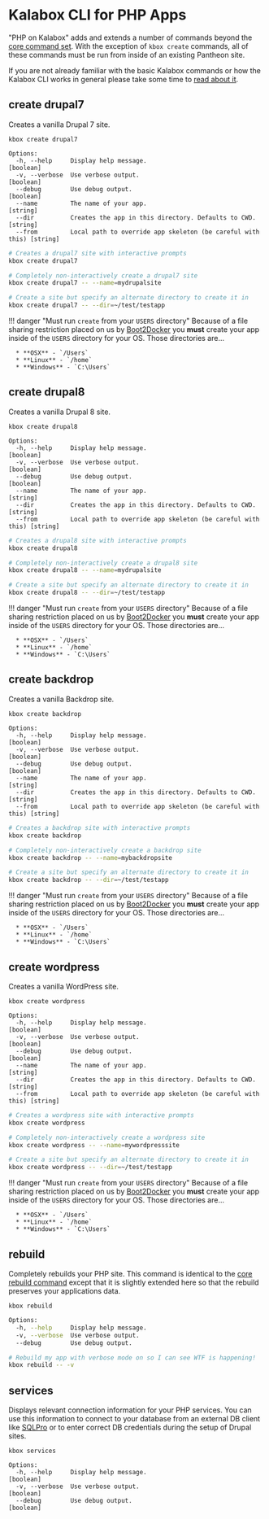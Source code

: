 Kalabox CLI for PHP Apps
========================

"PHP on Kalabox" adds and extends a number of commands beyond the [core command set](http://docs.kalabox.io/en/stable/users/cli/). With the exception of `kbox create` commands, all of these commands must be run from inside of an existing Pantheon site.

If you are not already familiar with the basic Kalabox commands or how the Kalabox CLI works in general please take some time to [read about it](http://docs.kalabox.io/en/stable/users/cli).

create drupal7
--------------

Creates a vanilla Drupal 7 site.

`kbox create drupal7`

```
Options:
  -h, --help     Display help message.                                      [boolean]
  -v, --verbose  Use verbose output.                                        [boolean]
  --debug        Use debug output.                                          [boolean]
  --name         The name of your app.                                      [string]
  --dir          Creates the app in this directory. Defaults to CWD.        [string]
  --from         Local path to override app skeleton (be careful with this) [string]

```

```bash
# Creates a drupal7 site with interactive prompts
kbox create drupal7

# Completely non-interactively create a drupal7 site
kbox create drupal7 -- --name=mydrupalsite

# Create a site but specify an alternate directory to create it in
kbox create drupal7 -- --dir=~/test/testapp
```

!!! danger "Must run `create` from your `USERS` directory"
    Because of a file sharing restriction placed on us by [Boot2Docker](http://github.com/boot2docker/boot2docker) you **must** create your app inside of the `USERS` directory for your OS. Those directories are...

      * **OSX** - `/Users`
      * **Linux** - `/home`
      * **Windows** - `C:\Users`

create drupal8
--------------

Creates a vanilla Drupal 8 site.

`kbox create drupal8`

```
Options:
  -h, --help     Display help message.                                      [boolean]
  -v, --verbose  Use verbose output.                                        [boolean]
  --debug        Use debug output.                                          [boolean]
  --name         The name of your app.                                      [string]
  --dir          Creates the app in this directory. Defaults to CWD.        [string]
  --from         Local path to override app skeleton (be careful with this) [string]

```

```bash
# Creates a drupal8 site with interactive prompts
kbox create drupal8

# Completely non-interactively create a drupal8 site
kbox create drupal8 -- --name=mydrupalsite

# Create a site but specify an alternate directory to create it in
kbox create drupal8 -- --dir=~/test/testapp
```

!!! danger "Must run `create` from your `USERS` directory"
    Because of a file sharing restriction placed on us by [Boot2Docker](http://github.com/boot2docker/boot2docker) you **must** create your app inside of the `USERS` directory for your OS. Those directories are...

      * **OSX** - `/Users`
      * **Linux** - `/home`
      * **Windows** - `C:\Users`

create backdrop
---------------

Creates a vanilla Backdrop site.

`kbox create backdrop`

```
Options:
  -h, --help     Display help message.                                      [boolean]
  -v, --verbose  Use verbose output.                                        [boolean]
  --debug        Use debug output.                                          [boolean]
  --name         The name of your app.                                      [string]
  --dir          Creates the app in this directory. Defaults to CWD.        [string]
  --from         Local path to override app skeleton (be careful with this) [string]

```

```bash
# Creates a backdrop site with interactive prompts
kbox create backdrop

# Completely non-interactively create a backdrop site
kbox create backdrop -- --name=mybackdropsite

# Create a site but specify an alternate directory to create it in
kbox create backdrop -- --dir=~/test/testapp
```

!!! danger "Must run `create` from your `USERS` directory"
    Because of a file sharing restriction placed on us by [Boot2Docker](http://github.com/boot2docker/boot2docker) you **must** create your app inside of the `USERS` directory for your OS. Those directories are...

      * **OSX** - `/Users`
      * **Linux** - `/home`
      * **Windows** - `C:\Users`

create wordpress
----------------

Creates a vanilla WordPress site.

`kbox create wordpress`

```
Options:
  -h, --help     Display help message.                                      [boolean]
  -v, --verbose  Use verbose output.                                        [boolean]
  --debug        Use debug output.                                          [boolean]
  --name         The name of your app.                                      [string]
  --dir          Creates the app in this directory. Defaults to CWD.        [string]
  --from         Local path to override app skeleton (be careful with this) [string]

```

```bash
# Creates a wordpress site with interactive prompts
kbox create wordpress

# Completely non-interactively create a wordpress site
kbox create wordpress -- --name=mywordpresssite

# Create a site but specify an alternate directory to create it in
kbox create wordpress -- --dir=~/test/testapp
```

!!! danger "Must run `create` from your `USERS` directory"
    Because of a file sharing restriction placed on us by [Boot2Docker](http://github.com/boot2docker/boot2docker) you **must** create your app inside of the `USERS` directory for your OS. Those directories are...

      * **OSX** - `/Users`
      * **Linux** - `/home`
      * **Windows** - `C:\Users`

rebuild
-------

Completely rebuilds your PHP site. This command is identical to the [core rebuild command](http://docs.kalabox.io/en/stable/users/cli/#rebuild) except that it is slightly extended here so that the rebuild preserves your applications data.

`kbox rebuild`

```bash
Options:
  -h, --help     Display help message.                                 [boolean]
  -v, --verbose  Use verbose output.                                   [boolean]
  --debug        Use debug output.                                     [boolean]
```

```bash
# Rebuild my app with verbose mode on so I can see WTF is happening!
kbox rebuild -- -v
```

services
--------

Displays relevant connection information for your PHP services. You can use this information to connect to your database from an external DB client like [SQLPro](http://www.sequelpro.com/) or to enter correct DB credentials during the setup of Drupal sites.

`kbox services`

```
Options:
  -h, --help     Display help message.                                 [boolean]
  -v, --verbose  Use verbose output.                                   [boolean]
  --debug        Use debug output.                                     [boolean]
```

